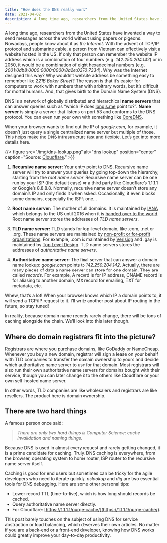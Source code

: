 ```yaml
---
title: "How does the DNS really work"
date: 2021-04-02
description: A long time ago, researchers from the United States have invented a way to send messages across the world without using papers or pigeons. Nowadays, people know about it as the Internet. With the advent of TCP/IP protocol and submarine cable, a person from Vietnam can effectively visit a website hosted in the US, If only that person can remember the website IP address.
---
```


A long time ago, researchers from the United States have invented a way to send messages across the world without using papers or pigeons. Nowadays, people know about it as _the Internet_. With the advent of TCP/IP protocol and submarine cable, a person from Vietnam can effectively visit a website hosted in the US. If only that person can remember the website IP address which is a combination of four numbers (e.g. _142.250.204.142_) or in 2050, it would be a combination of eight hexadecimal numbers (e.g. _2001:0db8:0000:0000:0000:8a2e:0370:7334_). Why was the Internet designed this way? Why wouldn’t website address be something easy to remember like _221B Baker Street_? The reason is that it’s easier for computers to work with numbers than with arbitrary words, but it’s difficult for mortal humans. And, that gives birth to the Domain Name System (DNS).

DNS is a network of globally distributed and hierarchical **name servers** that can answer queries such as “which IP does [longis.me](http://longis.me) point to?”. **Name server** is simply a server that listens on port 53 and conforms to the DNS protocol. You can even run your own with something like [CoreDNS](https://coredns.io/).

When your browser wants to find out the IP of _google.com_, for example, it doesn’t just query a single centralized name server but multiple of those. This helps make the DNS infrastructure fast and flexible. Let’s get into more details here.

{{< figure src="/img/dns-lookup.png" alt="dns lookup" position="center" caption="Source: [Cloudflare](https://www.cloudflare.com/learning/dns/what-is-dns/)." >}}

1. **Recursive name server:** Your entry point to DNS. Recursive name server will try to answer your queries by going top-down the hierarchy, starting from the _root name server_. Recursive name server can be one run by your ISP (the default case) or a third party like Cloudflare’s 1.1.1.1 or Google’s 8.8.8.8. Normally, recursive name server doesn’t store any domain’s IP and only finds it when asked. Occasionally, it even blocks some domains, especially the ISP’s one…

2. **Root name server:** The mother of all domains. It is maintained by [IANA](https://en.wikipedia.org/wiki/Internet_Assigned_Numbers_Authority) which belongs to the US until 2016 when it is [handed over to the world](https://www.businessinsider.com/the-us-government-no-longer-controls-the-internet-2016-10). Root name server stores the addresses of _TLD name servers_.

3. **TLD name server:** TLD stands for top-level domain, like .com, .net or .org. These name servers are maintained by [non-profit or for-profit organizations](https://en.wikipedia.org/wiki/List_of_Internet_top-level_domains). For example, .com is maintained by [Verisign](https://en.wikipedia.org/wiki/Verisign) and .gay is maintained by [Top Level Design](https://toplevel.design/). TLD name servers stores the addresses of _authoritative name servers_.

4. **Authoritative name server:** The final server that can answer a domain name lookup: _google.com_ points to _142.250.204.142_. Actually, there are many pieces of data a name server can store for one domain. They are called _records_. For example, A record is for IP address, CNAME record is for aliasing to another domain, MX record for emailing, TXT for metadata, etc.

Whew, that’s a lot! When your browser knows which IP a domain points to, it will send a TCP/IP request to it. I’ll write another post about IP routing in the future, so stay tuned!

In reality, because domain name records rarely change, there will be tons of caching alongside the chain. We’ll look into this later though.

## Where do domain registrars fit into the picture?

Registrars are where you purchase domains, like GoDaddy or NameCheap. Whenever you buy a new domain, registrar will sign a lease on your behalf with TLD companies to transfer the domain ownership to yours and decide which authoritative name server to use for that domain. Most registrars will also run their own authoritative name servers for domains bought with their service, though you can later change it to the others like Cloudflare or your own self-hosted name server.

In other words, TLD companies are like wholesalers and registrars are like resellers. The product here is domain ownership.

## There are two hard things

A famous person once said:

> _There are only two hard things in Computer Science: cache invalidation and naming things._

Because DNS is used in almost every request and rarely getting changed, it is a prime candidate for caching. Truly, DNS caching is everywhere, from the browser, operating system to home router, ISP router to the recursive name server itself.

Caching is good for end users but sometimes can be tricky for the agile developers who need to iterate quickly. _nslookup_ and _dig_ are two essential tools for DNS debugging. Here are some other personal tips:

- Lower record TTL (time-to-live), which is how long should records be cached.
- Query authoritative name server directly.
- For Cloudflare: [https://1.1.1.1/purge-cache/](https://1.1.1.1/purge-cache/).

This post barely touches on the subject of using DNS for service abstraction or load balancing, which deserves their own articles. No matter if you are a back-end or a front-end developer, knowing how DNS works could greatly improve your day-to-day productivity.
